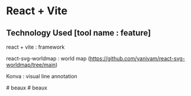 # React + Vite


Technology Used [tool name : feature] 
---------------

react + vite : framework

react-svg-worldmap : world map
(https://github.com/yanivam/react-svg-worldmap/tree/main)

Konva : visual line annotation

#   b e a u x  
 #   b e a u x  
 